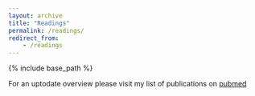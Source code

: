 ```yaml
---
layout: archive
title: "Readings"
permalink: /readings/
redirect_from:
	- /readings
---
```



{% include base_path %}


For an uptodate overview please visit my list of publications on [pubmed](https://pubmed.ncbi.nlm.nih.gov/?term=groschel+mi) 